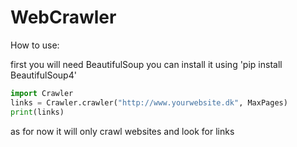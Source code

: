 # WebCrawler

How to use:

first you will need BeautifulSoup
you can install it using 'pip install BeautifulSoup4'

```python
import Crawler
links = Crawler.crawler("http://www.yourwebsite.dk", MaxPages)
print(links)
```

as for now it will only crawl websites and look for links
